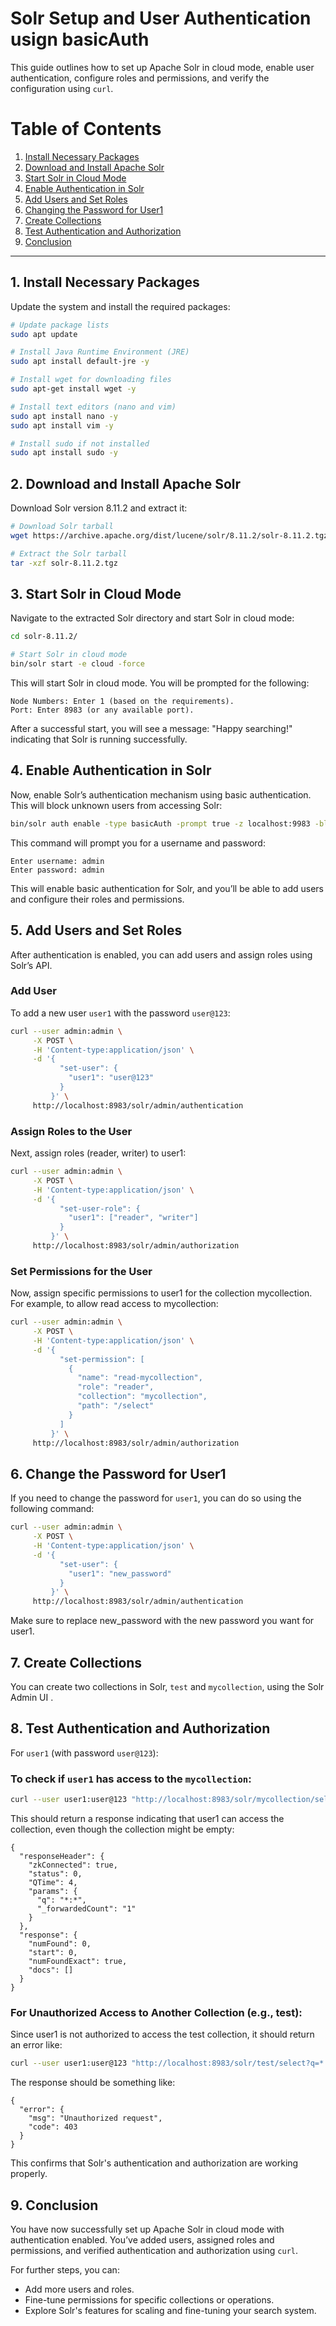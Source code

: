 # Solr Setup and User Authentication usign basicAuth 

This guide outlines how to set up Apache Solr in cloud mode, enable user authentication, configure roles and permissions, and verify the configuration using `curl`.

# Table of Contents

1. [Install Necessary Packages](#1-install-necessary-packages)
2. [Download and Install Apache Solr](#2-download-and-install-apache-solr)
3. [Start Solr in Cloud Mode](#3-start-solr-in-cloud-mode)
4. [Enable Authentication in Solr](#4-enable-authentication-in-solr)
5. [Add Users and Set Roles](#5-add-users-and-set-roles)
6. [Changing the Password for User1](#6-change-the-password-for-user1)
7. [Create Collections](#7-create-collections)
8. [Test Authentication and Authorization](#8-test-authentication-and-authorization)
9. [Conclusion](#9-conclusion)

---


## 1. Install Necessary Packages

Update the system and install the required packages:

```bash
# Update package lists
sudo apt update

# Install Java Runtime Environment (JRE)
sudo apt install default-jre -y

# Install wget for downloading files
sudo apt-get install wget -y

# Install text editors (nano and vim)
sudo apt install nano -y
sudo apt install vim -y

# Install sudo if not installed
sudo apt install sudo -y
```

## 2. Download and Install Apache Solr

Download Solr version 8.11.2 and extract it:

```bash
# Download Solr tarball
wget https://archive.apache.org/dist/lucene/solr/8.11.2/solr-8.11.2.tgz

# Extract the Solr tarball
tar -xzf solr-8.11.2.tgz
```

## 3. Start Solr in Cloud Mode

Navigate to the extracted Solr directory and start Solr in cloud mode:

```bash
cd solr-8.11.2/

# Start Solr in cloud mode
bin/solr start -e cloud -force
```
This will start Solr in cloud mode. You will be prompted for the following:

    Node Numbers: Enter 1 (based on the requirements).
    Port: Enter 8983 (or any available port).
After a successful start, you will see a message: "Happy searching!" indicating that Solr is running successfully.

## 4. Enable Authentication in Solr

Now, enable Solr’s authentication mechanism using basic authentication. This will block unknown users from accessing Solr:

```bash
bin/solr auth enable -type basicAuth -prompt true -z localhost:9983 -blockUnknown true
```

This command will prompt you for a username and password:

    Enter username: admin
    Enter password: admin

This will enable basic authentication for Solr, and you’ll be able to add users and configure their roles and permissions.

## 5. Add Users and Set Roles

After authentication is enabled, you can add users and assign roles using Solr’s API.

### Add User

To add a new user `user1` with the password `user@123`:

```bash
curl --user admin:admin \
     -X POST \
     -H 'Content-type:application/json' \
     -d '{
           "set-user": {
             "user1": "user@123"
           }
         }' \
     http://localhost:8983/solr/admin/authentication
```
### Assign Roles to the User

Next, assign roles (reader, writer) to user1:
```bash
curl --user admin:admin \
     -X POST \
     -H 'Content-type:application/json' \
     -d '{
           "set-user-role": {
             "user1": ["reader", "writer"]
           }
         }' \
     http://localhost:8983/solr/admin/authorization
```
### Set Permissions for the User
Now, assign specific permissions to user1 for the collection mycollection. For example, to allow read access to mycollection:
```bash
curl --user admin:admin \
     -X POST \
     -H 'Content-type:application/json' \
     -d '{
           "set-permission": [
             {                  
               "name": "read-mycollection",
               "role": "reader",
               "collection": "mycollection",
               "path": "/select"
             }
           ]
         }' \
     http://localhost:8983/solr/admin/authorization
```
## 6. Change the Password for User1

If you need to change the password for `user1`, you can do so using the following command:

```bash
curl --user admin:admin \
     -X POST \
     -H 'Content-type:application/json' \
     -d '{
           "set-user": {
             "user1": "new_password"
           }
         }' \
     http://localhost:8983/solr/admin/authentication
```
Make sure to replace new_password with the new password you want for user1.

## 7. Create Collections

You can create two collections in Solr, `test` and `mycollection`, using the Solr Admin UI .

## 8. Test Authentication and Authorization

For `user1` (with password `user@123`):

### To check if `user1` has access to the `mycollection`:

```bash
curl --user user1:user@123 "http://localhost:8983/solr/mycollection/select?q=*:*"
```

This should return a response indicating that user1 can access the collection, even though the collection might be empty:
```
{
  "responseHeader": {
    "zkConnected": true,
    "status": 0,
    "QTime": 4,
    "params": {
      "q": "*:*",
      "_forwardedCount": "1"
    }
  },
  "response": {
    "numFound": 0,
    "start": 0,
    "numFoundExact": true,
    "docs": []
  }
}
```
### For Unauthorized Access to Another Collection (e.g., test):

Since user1 is not authorized to access the test collection, it should return an error like:
```bash
curl --user user1:user@123 "http://localhost:8983/solr/test/select?q=*:*"
```
The response should be something like:
```
{
  "error": {
    "msg": "Unauthorized request",
    "code": 403
  }
}
```

This confirms that Solr's authentication and authorization are working properly.

## 9. Conclusion

You have now successfully set up Apache Solr in cloud mode with authentication enabled. You’ve added users, assigned roles and permissions, and verified authentication and authorization using `curl`.

For further steps, you can:

- Add more users and roles.
- Fine-tune permissions for specific collections or operations.
- Explore Solr's features for scaling and fine-tuning your search system.








